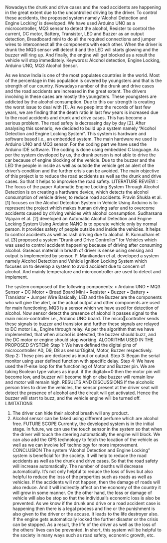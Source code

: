 Nowadays the drunk and drive cases and the road accidents are happening in the great extent 
due to the uncontrolled driving by the driver. To control these accidents, the proposed system 
namely ‘Alcohol Detection and Engine Locking’ is developed. We have used Arduino UNO as 
a microcontroller, MQ3 sensor to detect the alcohol, Resister to control the current, DC motor, 
Battery, Transistor, LED and Buzzer as an output detection, Breadboard mini to do all the 
required connections and jumper wires to interconnect all the components with each other. 
When the driver is drunk the MQ3 sensor will detect it and the LED will starts glowing and the 
buzzer will ring up. And finally, the engine will get blocked as a result the vehicle will stop 
immediately. 
Keywords: Alcohol detection, Engine Locking, Arduino UNO, MQ3 Alcohol Sensor.
 
As we know India is one of the most populates countries in the world. Most of the percentage 
in this population is covered by youngsters and that is the strength of our country. Nowadays 
number of the drunk and drive cases and the road accidents are increased in the great extent. 
The drivers involving in these cases are mostly the youngsters. These youngsters are addicted 
by the alcohol consumption. Due to this our strength is creating the worst issue to deal with
[1]. As we peep into the records of last few years, we are finding that the death ratio in last few 
years is increased due to the road accidents and drunk and drive cases. This has become a
serious problem. The road safety is decreasing day by day [2]. 
After analysing this scenario, we decided to build up a system namely “Alcohol Detection and 
Engine Locking System”. This system is hardware and software based i.e., an embedded 
system. The main hardware we used is Arduino UNO and MQ3 sensor. For the coding part we 
have used the Arduino IDE software. The coding is done using embedded C language. As per 
the system developed by us, the drunk person is not able to drive the car because of engine 
blocking of the vehicle. Due to the buzzer and the LED the people in inside as well as outside 
the vehicle get an alert of the driver’s condition and the further crisis can be avoided. The main 
objective of this project is to reduce the road accidents as well as the drunk and drive cases. So 
that it helps to improvise the road safety.
LITERATURE REVIEW :
The focus of the paper Automatic Engine Locking System Through Alcohol Detection is on 
creating a hardware device, which detects the alcohol consumption of vehicle driver, to reduce
road accidents. Pravin Shukla et al. [1] focuses on the Alcohol Detection System in Vehicle 
Using Arduino is to represent the project which makes human driving safer and to overcome                             
accidents caused by driving vehicles with alcohol consumption. Sudharsana Vijayan et al. [2]
developed an Automatic Alcohol Detection and Engine Locking System Using Arduino 
NANO is to operate vehicle only by normal person. It provides safety of people outside and 
inside the vehicles. It helps to control accidents as well as rash driving due to alcohol. R. 
Kumudham et al. [3] proposed a system “Drunk and Drive Controller” for Vehicles which was 
used to control accident happening because of driving after consuming alcohol. Gaseous 
material in breath of driver is sense using sensing and output is implemented by sensor. P. 
Manikandan et al. developed a system namely Alcohol Detection and Vehicle Ignition 
Locking System which focuses on to develop a system to avoid accident due to concern of 
alcohol. And mainly temperature and microcontroller are used to detect and implement.
 
The system composed of the following components:
• Arduino UNO
• MQ3 Sensor
• DC Motor
• Bread Board Mini
• Resister
• Buzzer
• Battery
• Transistor
• Jumper Wire
Basically, LED and the Buzzer are the components who will give the alert, or the actual output 
and other components are used for main functioning. 
MQ3 is a sensor which we have used for detection of alcohol. Now sensor detect the presence 
of alcohol it passes signal to the main micro-controller i.e., Arduino UNO board. The microcontroller sends these signals to buzzer and transistor and further these signals are relayed to 
DC motor i.e., Engine through relay. As per the algorithm that we have implemented, that when 
alcohol is detected, the buzzer should buzz, and the DC motor or engine should stop working.
ALGORITHM USED IN THE PROPOSED SYSTEM:
Step 1: 
We have defined the digital pins of microcontroller A0, D9, D8 as sensorDigital, Motor, Buzzer 
respectively.
Step 2: 
These pins are declared as input or output.
Step 3:
Began the serial monitor using user defined function with specific delay.
Step 4:
We have used the If-else loop for the functioning of Motor and Buzzer pin. We are taking 
Boolean type values as input. if the digital==0 then the motor pin will become low, and buzzer 
will become high or else buzzer will remain low and motor will remain high.
RESULTS AND DISCUSSIONS
If the alcoholic person tries to drive the vehicles, the sensor present at the driver seat will detect 
the presence of alcohol and the circuit will get activated. Hence the buzzer will start to buzz,
and the vehicle engine will be turned off.
LIMITATIONS 
1) The driver can hide their alcohol breath will any product.
2) Alcohol sensor can be faked using different perfume which are alcohol free.
FUTURE SCOPE 
Currently, the developed system is in the initial stage. In future, we can use the touch sensor in 
the system so that when the driver will touch the steering automatically the engine will block. 
We can also add the GPS technology to fetch the location of the vehicle as well as we can 
involve IoT technology for more improvement. 
CONCLUSION 
The system “Alcohol Detection and Engine Locking” system is beneficial for the society. It 
will help to reduce the road accidents as well as the drunk and drive cases. So that the road 
safety will increase automatically. The number of deaths will decrease automatically. It’s not 
only helpful to reduce the loss of lives but also helpful to reduce the loss of the properties such 
as roads as well as vehicles. If the accidents will not happen, then the damage of roads will also 
reduce. And it will indirectly affect on the economy of the country it will grow in some manner.
On the other hand, the loss or damage of vehicle will also be stop so that the individual’s 
economic loss is also be prevented. As we know if the drunk and drive or a road accident case 
is happening then there is a legal process and fine or the punishment is also given to the driver 
or the accuse. It leads to the life destroyer also. If the engine gets automatically locked the 
further disaster or the crisis can be stopped. As a result, the life of the driver as well as the loss 
of the others’ lives can be prevented. In short, this system will be helpful to the society in many 
ways such as road safety, economic growth, etc.

